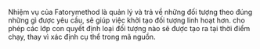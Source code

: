 Nhiệm vụ của Fatorymethod là quản lý và trả về những đối tượng theo đúng những gì được yêu cầu, sẽ giúp việc khởi tạo đối tượng linh hoạt hơn.
cho phép các lớp con quyết định loại đối tượng nào sẽ được tạo ra tại thời điểm chạy, thay vì xác định cụ thể trong mã nguồn.